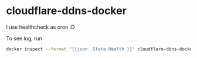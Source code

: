 # cloudflare-ddns-docker

I use healthcheck as cron :D  

To see log, run
```bash
docker inspect --format "{{json .State.Health }}" cloudflare-ddns-docker_updater_1
```
